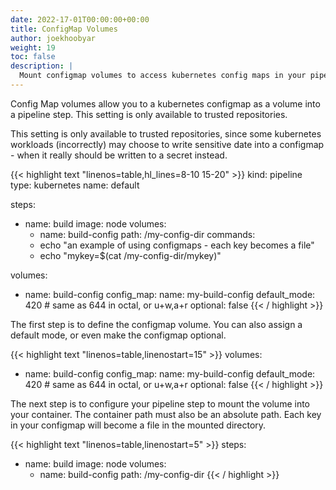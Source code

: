 ```yaml
---
date: 2022-17-01T00:00:00+00:00
title: ConfigMap Volumes
author: joekhoobyar
weight: 19
toc: false
description: |
  Mount configmap volumes to access kubernetes config maps in your pipeline.
---
```


Config Map volumes allow you to a kubernetes configmap as a volume into a pipeline step. This setting is only available to trusted repositories.

<div class="alert alert-warn">
This setting is only available to trusted repositories, since some kubernetes workloads (incorrectly) may choose to write sensitive date into a configmap - when it really should be written to a secret instead.
</div>

{{< highlight text "linenos=table,hl_lines=8-10 15-20" >}}
kind: pipeline
type: kubernetes
name: default

steps:
- name: build
  image: node
  volumes:
  - name: build-config
    path: /my-config-dir
  commands:
  - echo "an example of using configmaps - each key becomes a file"
  - echo "mykey=$(cat /my-config-dir/mykey)"

volumes:
- name: build-config
  config_map:
    name: my-build-config
    default_mode: 420     # same as 644 in octal, or u+w,a+r
    optional: false
{{< / highlight >}}

The first step is to define the configmap volume.  You can also assign a default mode, or even make the configmap optional.

{{< highlight text "linenos=table,linenostart=15" >}}
volumes:
- name: build-config
  config_map:
    name: my-build-config
    default_mode: 420     # same as 644 in octal, or u+w,a+r
    optional: false
{{< / highlight >}}

The next step is to configure your pipeline step to mount the volume into your container. The container path must also be an absolute path.  Each key in your configmap will become a file in the mounted directory.

{{< highlight text "linenos=table,linenostart=5" >}}
steps:
- name: build
  image: node
  volumes:
  - name: build-config
    path: /my-config-dir
{{< / highlight >}}
